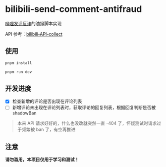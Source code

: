 # bilibili-send-comment-antifraud

[哔哩发评反诈](https://github.com/freedom-introvert/biliSendCommAntifraud)的油猴脚本实现

API 参考：[bilibili-API-collect](https://github.com/SocialSisterYi/bilibili-API-collect)

## 使用

```bash
pnpm install

pnpm run dev
```

## 开发进度

- [x] 检查新增的评论是否出现在评论列表
- [ ] 新增评论未出现在评论列表时，获取评论的回复列表，根据回复判断是否被 shadowBan

> 本来 API 请求好好的，什么也没改就突然一直 -404 了，怀疑测试时请求过于频繁被 ban 了，有空再推进

## 注意

**请勿滥用，本项目仅用于学习和测试！**
